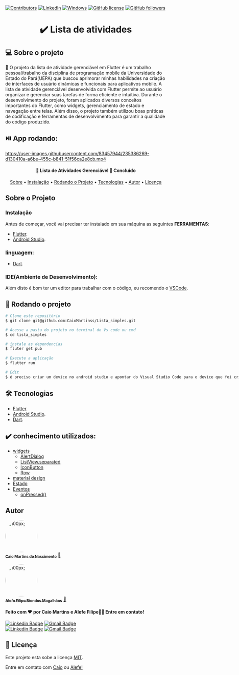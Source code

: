 
[![Contributors](https://img.shields.io/github/contributors/CaioMartinss/calculadora.svg)](https://github.com/CaioMartinss/calculadora/graphs/contributors)
[![LinkedIn](https://img.shields.io/badge/-LinkedIn-blue?style=flat-square&logo=linkedin&logoColor=white&link=URL)](https://www.linkedin.com/in/caio-martinss/)
[![Windows](https://svgshare.com/i/ZhY.svg)](https://svgshare.com/i/ZhY.svg)
[![GitHub license](https://img.shields.io/github/license/Naereen/StrapDown.js.svg)](https://github.com/CaioMartinss/calculadora/blob/master/LICENSE)
[![GitHub followers](https://img.shields.io/github/followers/CaioMartinss.svg?style=social&label=Follow&maxAge=2592000)](https://github.com/CaioMartinss?tab=followers)


<h1 align="center"> ✔️ Lista de atividades</h1>



## 💻 Sobre o projeto

💬 O projeto da lista de atividade gerenciável em Flutter é um trabalho pessoal/trabalho da disciplina de programação mobile da Universidade do Estado do Pará(UEPA) que buscou aprimorar minhas habilidades na criação de interfaces de usuário dinâmicas e funcionais para aplicativos mobile. A lista de atividade gerenciável desenvolvida com Flutter permite ao usuário organizar e gerenciar suas tarefas de forma eficiente e intuitiva.
Durante o desenvolvimento do projeto, foram aplicados diversos conceitos importantes do Flutter, como widgets, gerenciamento de estado e navegação entre telas. Além disso, o projeto também utilizou boas práticas de codificação e ferramentas de desenvolvimento para garantir a qualidade do código produzido.

## ⏯️ App rodando:




https://user-images.githubusercontent.com/83457944/235386269-d130410a-a6be-455c-b841-51f56ca2e8cb.mp4


<h4 align="center"> 
	📱  Lista de Atividades Gerenciável 💯 Concluído 
</h4>



<p align="center">
 <a href="#-sobre-o-projeto">Sobre</a> • 
 <a href="#instalação">Instalação</a> • 
  <a href="#-rodando-o-projeto">Rodando o Projeto</a> • 
 <a href="#-tecnologias">Tecnologias</a> • 
 <a href="#autor">Autor</a> • 
 <a href="#Licença">Licença</a>  
</p>


<!-- Sobre o Projeto -->
## Sobre o Projeto

<div style="position:relative;width:fit-content;height:fit-content;">
 

### Instalação

Antes de começar, você vai precisar ter instalado em sua máquina as seguintes **FERRAMENTAS**:
	
- [Flutter](https://docs.flutter.dev/get-started/install). 
- [Android Studio](https://developer.android.com/studio). 

### linguagem:
 - [Dart](https://dart.dev/). 
	
### IDE(Ambiente de Desenvolvimento):	
Além disto é bom ter um editor para trabalhar com o código, eu recomendo o [VSCode](https://code.visualstudio.com/).

## 🎲 Rodando o projeto

```bash
# Clone este repositório
$ git clone git@github.com:CaioMartinss/Lista_simples.git

# Acesse a pasta do projeto no terminal do Vs code ou cmd
$ cd lista_simples

# instale as dependencias
$ fluter get pub
	
# Execute a aplicação 
$ flutter run 

# Edit
$ é preciso criar um device no android studio e apontar do Visual Studio Code para o device que foi criado
```	

## 🛠 Tecnologias

- [Flutter](https://docs.flutter.dev/get-started/install). 
- [Android Studio](https://developer.android.com/studio). 
- [Dart](https://dart.dev/). 
	
  
## ✔️ conhecimento utilizados:
	
* [widgets]()
	* [AlertDialog]()
	* [ListView.separated]()
	* [IconButton]()
	* [Row ]()
* [material design]()
* [Estado]()
* [Eventos]()
	* [onPressed()]()

	
	
 ## Autor

<div> 
	<a href="#">
		<img style="border-radius: 50%;" src="https://s.gravatar.com/avatar/10a146fbe0eaa590cf49d77127f22e37?s=80" width="100px;" alt="100px;"/>
	<br />
	<sub><b>Caio Martins do Nascimento</b></sub></a> <a href="#" title="Caio Martins do Nascimento">🚀</a>
</div>
	<br />
<div> 
	<a href="#">
		<img style="border-radius: 50%;" src="https://s.gravatar.com/avatar/7be230d87b0c2dc0604e170fa14c6e3e?s=80" width="100px;" alt="100px;"/>
		<br />
	<sub><b>Alefe Filipe Biondes Magalhães</b></sub></a> <a href="#" title="Alefe Filipe Biondes Magalhães">🚀</a>
</div>
	<h4>
Feito com ❤️ por Caio Martins e Alefe Filipe👋🏽 Entre em contato!
	</h4>	
<!-- [![Twitter Badge](https://img.shields.io/badge/-@tgmarinho-1ca0f1?style=flat-square&labelColor=1ca0f1&logo=twitter&logoColor=white&link=https://twitter.com/tgmarinho)](https://twitter.com/tgmarinho)  -->
	
[![Linkedin Badge](https://img.shields.io/badge/-Caio-blue?style=flat-square&logo=Linkedin&logoColor=white&link=https://www.linkedin.com/in/caio-martinss/)](https://www.linkedin.com/in/caio-martinss/) 
[![Gmail Badge](https://img.shields.io/badge/-martinscaio29@gmail.com-c14438?style=flat-square&logo=Gmail&logoColor=white&link=mailto:martinscaio29@gmail.com)](mailto:martinscaio29@gmail.com)
	<br />
[![Linkedin Badge](https://img.shields.io/badge/-Alefe-blue?style=flat-square&logo=Linkedin&logoColor=white&link=https://www.linkedin.com/in/alefe-filipe-6591b8173/)](https://www.linkedin.com/in/alefe-filipe-6591b8173/) 
[![Gmail Badge](https://img.shields.io/badge/-alefefelipebiondesmagalhaes@gmail.com-c14438?style=flat-square&logo=Gmail&logoColor=white&link=mailto:alefefelipebiondesmagalhaes@gmail.com)](mailto:alefefelipebiondesmagalhaes@gmail.com)
	<br />
	
 ## 📝 Licença

Este projeto esta sobe a licença [MIT](./LICENCE).

Entre em contato com [Caio](https://www.linkedin.com/in/caio-martinss/) ou [Alefe!](https://www.linkedin.com/in/alefe-filipe-6591b8173/)

  
  
